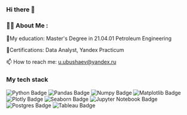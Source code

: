 ### Hi there 👋

### :man_technologist: About Me :
🏫My education: Master's Degree in 21.04.01 Petroleum Engineering

📑Certifications: Data Analyst, Yandex Practicum

📫 How to reach me: u.ubushaev@yandex.ru
### My tech stack
<div id="badges">
  <img src="https://img.shields.io/badge/python-3670A0?style=for-the-badge&logo=python&logoColor=ffdd54" alt="Python Badge"/>
  <img src="https://img.shields.io/badge/pandas-%23150458.svg?style=for-the-badge&logo=pandas&logoColor=white" alt="Pandas Badge"/>
  <img src="https://img.shields.io/badge/numpy-%23013243.svg?style=for-the-badge&logo=numpy&logoColor=white" alt="Numpy Badge"/>
  <img src="https://img.shields.io/badge/Matplotlib-blue?style=for-the-badge&logo=Matplotlib&logoColor=black" alt="Matplotlib Badge"/>
  <img src="https://img.shields.io/badge/Plotly-black?style=for-the-badge&logo=plotly&logoColor=white" alt="Plotly Badge"/>
  <img src="https://img.shields.io/badge/Seaborn-indigo?style=for-the-badge&logo=seaborn&logoColor=blue" alt="Seaborn Badge"/>
  <img src="https://img.shields.io/badge/jupyter-%23FA0F00.svg?style=for-the-badge&logo=jupyter&logoColor=white" alt="Jupyter Notebook Badge"/>
  <img src="https://img.shields.io/badge/postgres-%23316192.svg?style=for-the-badge&logo=postgresql&logoColor=white" alt="Postgres Badge"/>
  <img src="https://img.shields.io/badge/Tableau-pink?style=for-the-badge&logo=tableau&logoColor=red" alt="Tableau Badge"/>
</div>

<!--
**UtwoB/UtwoB** is a ✨ _special_ ✨ repository because its `README.md` (this file) appears on your GitHub profile.

Here are some ideas to get you started:

- 🔭 I’m currently working on ...
- 🌱 I’m currently learning ...
- 👯 I’m looking to collaborate on ...
- 🤔 I’m looking for help with ...
- 💬 Ask me about ...
- 📫 How to reach me: ...
- 😄 Pronouns: ...
- ⚡ Fun fact: ...
-->
